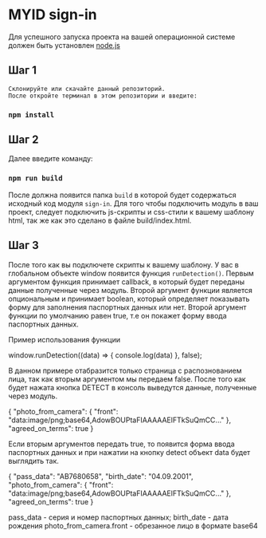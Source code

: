 # MYID sign-in

Для успешного запуска проекта на вашей операционной системе должен быть установлен [node.js](https://nodejs.org/en/)

## Шаг 1

    Склонируйте или скачайте данный репозиторий.
    После откройте терминал в этом репозитории и введите:

### `npm install`

## Шаг 2

Далее введите команду:

### `npm run build`

После должна появится папка `build` в которой будет содержаться исходный код модуля `sign-in`.
Для того чтобы подключить модуль в ваш проект, следует подключить js-скрипты и css-стили к вашему шаблону html, так же как это сделано в файле build/index.html.

## Шаг 3

После того как вы подключете скрипты к вашему шаблону. У вас в глобальном объекте window появится функция `runDetection()`.
Первым аргументом функция принимает callback, в который будет переданы данные полученные через модуль. Второй аргумент функции является опциональным и принимает boolean, который определяет показывать форму для заполнения паспортных данных или нет. Второй аргумент функции по умолчанию равен true, т.е он покажет форму ввода паспортных данных.

Пример использования функции

window.runDetection((data) => {
console.log(data)
}, false);

В данном примере отабразится только страница с распознованием лица, так как вторым аргументом мы передаем false. После того как будет нажата кнопка DETECT в консоль выведутся данные, полученные через модуль.

{
"photo_from_camera": {
"front": "data:image/png;base64,AdowBOUPtaFIAAAAAElFTkSuQmCC..."
},
"agreed_on_terms": true
}

Если вторым аргументов передать true, то появится форма ввода паспортных данных и при нажатии на кнопку detect объект data будет выглядить так.

{
"pass_data": "AB7680658",
"birth_date": "04.09.2001",
"photo_from_camera": {
"front": "data:image/png;base64,AdowBOUPtaFIAAAAAElFTkSuQmCC..."
},
"agreed_on_terms": true
}

pass_data - серия и номер паспортных данных;
birth_date - дата рождения
photo_from_camera.front - обрезанное лицо в формате base64
